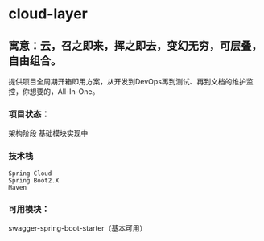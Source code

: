# cloud-layer
## 寓意：云，召之即来，挥之即去，变幻无穷，可层叠，自由组合。

  提供项目全周期开箱即用方案，从开发到DevOps再到测试、再到文档的维护监控，你想要的，All-In-One。
  
### 项目状态：

  架构阶段
  基础模块实现中
  
### 技术栈

    Spring Cloud
    Spring Boot2.X
    Maven
  
  
### 可用模块：

   swagger-spring-boot-starter（基本可用）
